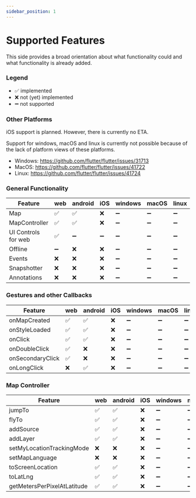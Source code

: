 ```yaml
---
sidebar_position: 1
---
```


# Supported Features

This side provides a broad orientation about what functionality could and what 
functionality is already added.

### Legend

- ✅ implemented
- ❌ not (yet) implemented
- ➖ not supported

### Other Platforms

iOS support is planned. However, there is currently no ETA.

Support for windows, macOS and linux is currently not possible because of the
lack of platform views of these platforms.

- Windows: https://github.com/flutter/flutter/issues/31713
- MacOS: https://github.com/flutter/flutter/issues/41722
- Linux: https://github.com/flutter/flutter/issues/41724

### General Functionality

| Feature             | web | android | iOS | windows | macOS | linux |
|---------------------|-----|---------|-----|---------|-------|-------|
| Map                 | ✅   | ✅       | ❌   | ➖       | ➖     | ➖     |
| MapController       | ✅   | ✅       | ❌   | ➖       | ➖     | ➖     |
| UI Controls for web | ✅   | ➖       | ➖   | ➖       | ➖     | ➖     |
| Offline             | ➖   | ❌       | ❌   | ➖       | ➖     | ➖     |
| Events              | ❌   | ❌       | ❌   | ➖       | ➖     | ➖     |
| Snapshotter         | ❌   | ❌       | ❌   | ➖       | ➖     | ➖     |
| Annotations         | ❌   | ❌       | ❌   | ➖       | ➖     | ➖     |

### Gestures and other Callbacks

| Feature          | web | android | iOS | windows | macOS | linux |
|------------------|-----|---------|-----|---------|-------|-------|
| onMapCreated     | ✅   | ✅       | ❌   | ➖       | ➖     | ➖     |
| onStyleLoaded    | ✅   | ✅       | ❌   | ➖       | ➖     | ➖     |
| onClick          | ✅   | ✅       | ❌   | ➖       | ➖     | ➖     |
| onDoubleClick    | ✅   | ❌       | ❌   | ➖       | ➖     | ➖     |
| onSecondaryClick | ✅   | ❌       | ❌   | ➖       | ➖     | ➖     |
| onLongClick      | ❌   | ✅       | ❌   | ➖       | ➖     | ➖     |

### Map Controller

| Feature                      | web | android | iOS | windows | macOS | linux |
|------------------------------|-----|---------|-----|---------|-------|-------|
| jumpTo                       | ✅   | ✅       | ❌   | ➖       | ➖     | ➖     |
| flyTo                        | ✅   | ✅       | ❌   | ➖       | ➖     | ➖     |
| addSource                    | ✅   | ✅       | ❌   | ➖       | ➖     | ➖     |
| addLayer                     | ✅   | ✅       | ❌   | ➖       | ➖     | ➖     |
| setMyLocationTrackingMode    | ❌   | ❌       | ❌   | ➖       | ➖     | ➖     |
| setMapLanguage               | ❌   | ❌       | ❌   | ➖       | ➖     | ➖     |
| toScreenLocation             | ✅   | ✅       | ❌   | ➖       | ➖     | ➖     |
| toLatLng                     | ✅   | ✅       | ❌   | ➖       | ➖     | ➖     |
| getMetersPerPixelAtLatitude  | ✅   | ✅       | ❌   | ➖       | ➖     | ➖     |